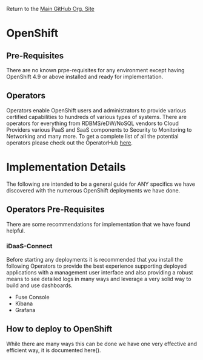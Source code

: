 Return to the <a href="https://github.com/Project-Herophilus" target="_blank">Main GitHub Org. Site</a>

# OpenShift

## Pre-Requisites
There are no known prpe-requisites for any environment except having OpenShift 4.9 or above installed and ready for implementation.

## Operators
Operators enable OpenShift users and administrators to provide various certified capabilities to hundreds of various types of systems. There are operators
for everything from RDBMS/eDW/NoSQL vendors to Cloud Providers various PaaS and SaaS components to Security to Monitoring to Networking and many more. To get
a complete list of all the potential operators please check out the OperatorHub [here](https://operatorhub.io/).

# Implementation Details
The following are intended to be a general guide for ANY specifics we have discovered with the numerous OpenShift deployments we have done.

## Operators Pre-Requisites
There are some recommendations for implementation that we have found helpful.

### iDaaS-Connect
Before starting any deployments it is recommended that you install the following Operators to provide the best experience supporting deployed applications with a management user interface and also providing a robust means to see detailed logs in many ways and leverage a very solid way to build and use dashboards.

- Fuse Console
- Kibana
- Grafana

## How to deploy to OpenShift
While there are many ways this can be done we have one very effective and efficient way, it is documented here().


